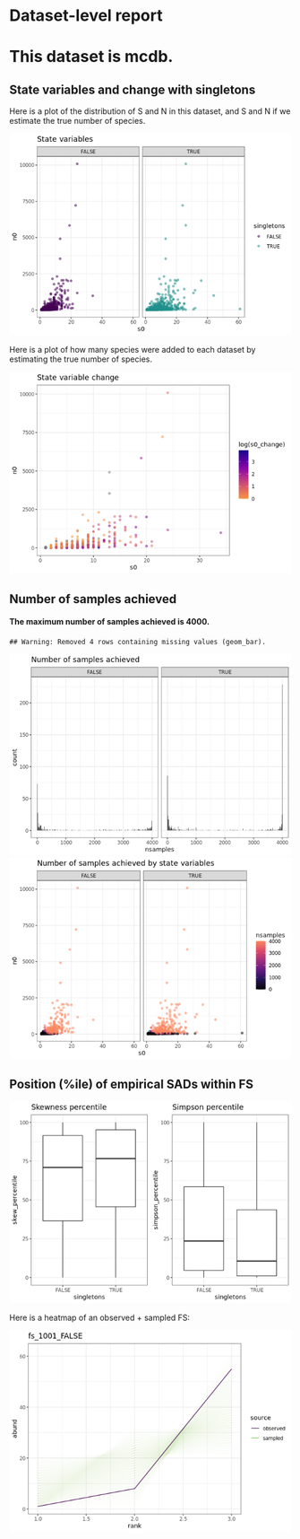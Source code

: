 Dataset-level report
================

This dataset is mcdb.
=====================

State variables and change with singletons
------------------------------------------

Here is a plot of the distribution of S and N in this dataset, and S and
N if we estimate the true number of species.

![](mcdb_report_files/figure-gfm/statevars-1.png)<!-- -->

Here is a plot of how many species were added to each dataset by
estimating the true number of species.

![](mcdb_report_files/figure-gfm/sv%20change-1.png)<!-- -->

Number of samples achieved
--------------------------

#### The maximum number of samples achieved is 4000.

    ## Warning: Removed 4 rows containing missing values (geom_bar).

![](mcdb_report_files/figure-gfm/plot%20nb%20samples-1.png)<!-- -->![](mcdb_report_files/figure-gfm/plot%20nb%20samples-2.png)<!-- -->

Position (%ile) of empirical SADs within FS
-------------------------------------------

![](mcdb_report_files/figure-gfm/empirical%20positions-1.png)<!-- -->

Here is a heatmap of an observed + sampled FS:

![](mcdb_report_files/figure-gfm/example%20heatmap-1.png)<!-- -->
